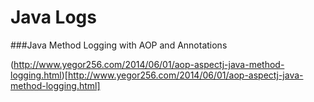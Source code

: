 Java Logs
=========

###Java Method Logging with AOP and Annotations

(http://www.yegor256.com/2014/06/01/aop-aspectj-java-method-logging.html)[http://www.yegor256.com/2014/06/01/aop-aspectj-java-method-logging.html]
